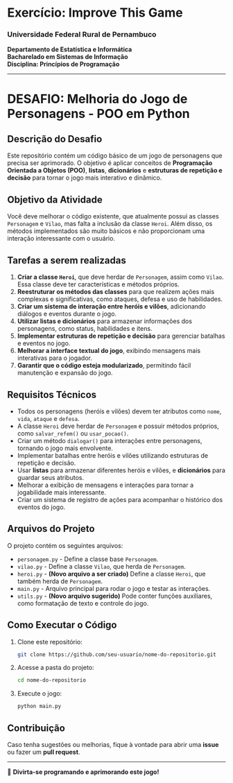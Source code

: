 # Exercício: Improve This Game

### Universidade Federal Rural de Pernambuco  
**Departamento de Estatística e Informática**  
**Bacharelado em Sistemas de Informação**  
**Disciplina: Princípios de Programação**

---

# **DESAFIO: Melhoria do Jogo de Personagens - POO em Python**

## **Descrição do Desafio**

Este repositório contém um código básico de um jogo de personagens que precisa ser aprimorado. O objetivo é aplicar conceitos de **Programação Orientada a Objetos (POO)**, **listas**, **dicionários** e **estruturas de repetição e decisão** para tornar o jogo mais interativo e dinâmico.

## **Objetivo da Atividade**

Você deve melhorar o código existente, que atualmente possui as classes `Personagem` e `Vilao`, mas falta a inclusão da classe `Heroi`. Além disso, os métodos implementados são muito básicos e não proporcionam uma interação interessante com o usuário.

## **Tarefas a serem realizadas**

1. **Criar a classe `Heroi`**, que deve herdar de `Personagem`, assim como `Vilao`. Essa classe deve ter características e métodos próprios.
2. **Reestruturar os métodos das classes** para que realizem ações mais complexas e significativas, como ataques, defesa e uso de habilidades.
3. **Criar um sistema de interação entre heróis e vilões**, adicionando diálogos e eventos durante o jogo.
4. **Utilizar listas e dicionários** para armazenar informações dos personagens, como status, habilidades e itens.
5. **Implementar estruturas de repetição e decisão** para gerenciar batalhas e eventos no jogo.
6. **Melhorar a interface textual do jogo**, exibindo mensagens mais interativas para o jogador.
7. **Garantir que o código esteja modularizado**, permitindo fácil manutenção e expansão do jogo.

## **Requisitos Técnicos**

- Todos os personagens (heróis e vilões) devem ter atributos como `nome`, `vida`, `ataque` e `defesa`.
- A classe `Heroi` deve herdar de `Personagem` e possuir métodos próprios, como `salvar_refem()` ou `usar_pocao()`.
- Criar um método `dialogar()` para interações entre personagens, tornando o jogo mais envolvente.
- Implementar batalhas entre heróis e vilões utilizando estruturas de repetição e decisão.
- Usar **listas** para armazenar diferentes heróis e vilões, e **dicionários** para guardar seus atributos.
- Melhorar a exibição de mensagens e interações para tornar a jogabilidade mais interessante.
- Criar um sistema de registro de ações para acompanhar o histórico dos eventos do jogo.

## **Arquivos do Projeto**

O projeto contém os seguintes arquivos:

- `personagem.py` - Define a classe base `Personagem`.
- `vilao.py` - Define a classe `Vilao`, que herda de `Personagem`.
- `heroi.py` - **(Novo arquivo a ser criado)** Define a classe `Heroi`, que também herda de `Personagem`.
- `main.py` - Arquivo principal para rodar o jogo e testar as interações.
- `utils.py` - **(Novo arquivo sugerido)** Pode conter funções auxiliares, como formatação de texto e controle do jogo.

## **Como Executar o Código**

1. Clone este repositório:
   ```sh
   git clone https://github.com/seu-usuario/nome-do-repositorio.git
   ```
2. Acesse a pasta do projeto:
   ```sh
   cd nome-do-repositorio
   ```
3. Execute o jogo:
   ```sh
   python main.py
   ```

## **Contribuição**

Caso tenha sugestões ou melhorias, fique à vontade para abrir uma **issue** ou fazer um **pull request**.

---

🚀 **Divirta-se programando e aprimorando este jogo!**

